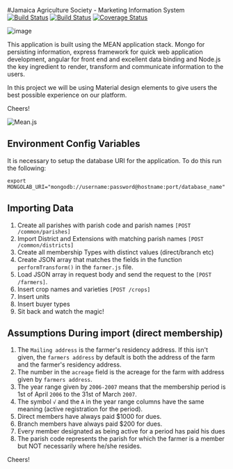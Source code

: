 #Jamaica Agriculture Society - Marketing Information System
[![Build Status](https://travis-ci.org/slashroots/jas-mis-app.svg?branch=master)](https://travis-ci.org/slashroots/jas-mis-app) [![Build Status](https://travis-ci.org/slashroots/jas-mis-app.svg?branch=develop)](https://travis-ci.org/slashroots/jas-mis-app) [![Coverage Status](https://coveralls.io/repos/slashroots/jas-mis-app/badge.svg)](https://coveralls.io/r/slashroots/jas-mis-app)

![image](http://slashroots.org/img/logo.png)

This application is built using the MEAN application stack. Mongo for persisting information, express framework for quick web application development, angular for front end and excellent data binding and Node.js the key ingredient to render, transform and communicate information to the users.  

In this project we will be using Material design elements to give users the best possible experience on our platform.  

Cheers!

![Mean.js](http://meanjs.org/img/logo.png)

## Environment Config Variables

It is necessary to setup the database URI for the application.  To do this run the following:

```
export MONGOLAB_URI="mongodb://username:password@hostname:port/database_name"
```

## Importing Data

1.	Create all parishes with parish code and parish names ```[POST /common/parishes]```
2.  Import District and Extensions with matching parish names ```[POST /common/districts]```
2.	Create all membership Types with distinct values (direct/branch etc)
3.	Create JSON array that matches the fields in the function ```performTransform()``` in the ```farmer.js``` file.
4.  Load JSON array in request body and send the request to the ```[POST /farmers]```.
5.  Insert crop names and varieties ```[POST /crops]```
6.  Insert units
7.  Insert buyer types
8.  Sit back and watch the magic!

## Assumptions During import (direct membership)

1.  The ```Mailing address``` is the farmer's residency address.  If this isn't given, the ```farmers address``` by default is both the address of the farm and the farmer's residency address.
2.  The number in the ```acreage``` field is the acreage for the farm with address given by ```farmers address```.
3.  The year range given by ```2006-2007``` means that the membership period is 1st of April ```2006``` to the 31st of March ```2007```.
4.  The symbol ```√``` and the ```A``` in the year range columns have the same meaning (active registration for the period).
5.  Direct members have always paid $1000 for dues.
6.  Branch members have always paid $200 for dues.
7.  Every member designated as being active for a period has paid his dues
8.  The parish code represents the parish for which the farmer is a member but NOT necessarily where he/she resides.


Cheers!